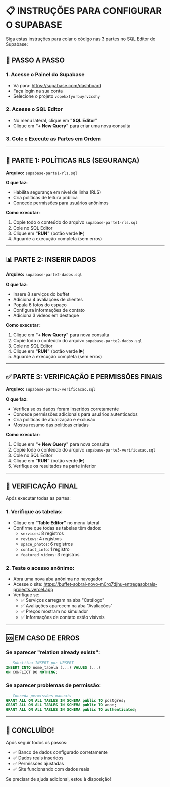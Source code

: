 # 📋 INSTRUÇÕES PARA CONFIGURAR O SUPABASE

Siga estas instruções para colar o código nas 3 partes no SQL Editor do Supabase:

## 🔧 PASSO A PASSO

### 1. **Acesse o Painel do Supabase**
- Vá para: https://supabase.com/dashboard
- Faça login na sua conta
- Selecione o projeto `vopekxfyorbuyrvzcshy`

### 2. **Acesse o SQL Editor**
- No menu lateral, clique em **"SQL Editor"**
- Clique em **"+ New Query"** para criar uma nova consulta

### 3. **Cole e Execute as Partes em Ordem**

---

## 📂 PARTE 1: POLÍTICAS RLS (SEGURANÇA)

**Arquivo:** `supabase-parte1-rls.sql`

**O que faz:**
- Habilita segurança em nível de linha (RLS)
- Cria políticas de leitura pública
- Concede permissões para usuários anônimos

**Como executar:**
1. Copie todo o conteúdo do arquivo `supabase-parte1-rls.sql`
2. Cole no SQL Editor
3. Clique em **"RUN"** (botão verde ▶️)
4. Aguarde a execução completa (sem erros)

---

## 📊 PARTE 2: INSERIR DADOS

**Arquivo:** `supabase-parte2-dados.sql`

**O que faz:**
- Insere 8 serviços do buffet
- Adiciona 4 avaliações de clientes
- Popula 6 fotos do espaço
- Configura informações de contato
- Adiciona 3 vídeos em destaque

**Como executar:**
1. Clique em **"+ New Query"** para nova consulta
2. Copie todo o conteúdo do arquivo `supabase-parte2-dados.sql`
3. Cole no SQL Editor
4. Clique em **"RUN"** (botão verde ▶️)
5. Aguarde a execução completa (sem erros)

---

## ✅ PARTE 3: VERIFICAÇÃO E PERMISSÕES FINAIS

**Arquivo:** `supabase-parte3-verificacao.sql`

**O que faz:**
- Verifica se os dados foram inseridos corretamente
- Concede permissões adicionais para usuários autenticados
- Cria políticas de atualização e exclusão
- Mostra resumo das políticas criadas

**Como executar:**
1. Clique em **"+ New Query"** para nova consulta
2. Copie todo o conteúdo do arquivo `supabase-parte3-verificacao.sql`
3. Cole no SQL Editor
4. Clique em **"RUN"** (botão verde ▶️)
5. Verifique os resultados na parte inferior

---

## 🧪 VERIFICAÇÃO FINAL

Após executar todas as partes:

### 1. **Verifique as tabelas:**
- Clique em **"Table Editor"** no menu lateral
- Confirme que todas as tabelas têm dados:
  - `services`: 8 registros
  - `reviews`: 4 registros
  - `space_photos`: 6 registros
  - `contact_info`: 1 registro
  - `featured_videos`: 3 registros

### 2. **Teste o acesso anônimo:**
- Abra uma nova aba anônima no navegador
- Acesse o site: https://buffet-sobral-novo-m0rq7djhu-entregasobrals-projects.vercel.app
- Verifique se:
  - ✅ Serviços carregam na aba "Catálogo"
  - ✅ Avaliações aparecem na aba "Avaliações"
  - ✅ Preços mostram no simulador
  - ✅ Informações de contato estão visíveis

---

## 🆘 EM CASO DE ERROS

### Se aparecer "relation already exists":
```sql
-- Substitua INSERT por UPSERT
INSERT INTO nome_tabela (...) VALUES (...)
ON CONFLICT DO NOTHING;
```

### Se aparecer problemas de permissão:
```sql
-- Conceda permissões manuais
GRANT ALL ON ALL TABLES IN SCHEMA public TO postgres;
GRANT ALL ON ALL TABLES IN SCHEMA public TO anon;
GRANT ALL ON ALL TABLES IN SCHEMA public TO authenticated;
```

---

## 🎉 CONCLUÍDO!

Após seguir todos os passos:
- ✅ Banco de dados configurado corretamente
- ✅ Dados reais inseridos
- ✅ Permissões ajustadas
- ✅ Site funcionando com dados reais

Se precisar de ajuda adicional, estou à disposição!